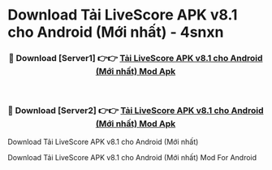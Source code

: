# Download Tải LiveScore APK v8.1 cho Android (Mới nhất) - 4snxn


<div align="center">
<h3>🔴 Download [Server1] 👉👉 <a href="https://apk-comot.site?title=Tải_LiveScore_APK_v8.1_cho_Android_(Mới_nhất)">Tải LiveScore APK v8.1 cho Android (Mới nhất) Mod Apk</a></h3><br>
<h3>🔴 Download [Server2] 👉👉 <a href="https://apk-comot.site?title=Tải_LiveScore_APK_v8.1_cho_Android_(Mới_nhất)">Tải LiveScore APK v8.1 cho Android (Mới nhất) Mod Apk</a></h3>
</div>



Download Tải LiveScore APK v8.1 cho Android (Mới nhất) 

Download Tải LiveScore APK v8.1 cho Android (Mới nhất) Mod For Android